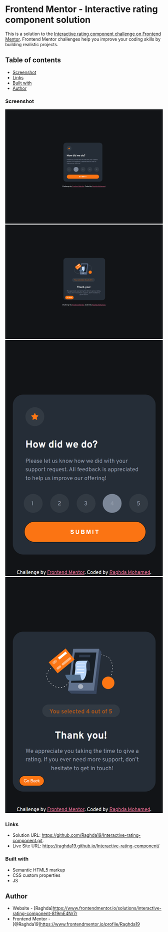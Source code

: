 # Frontend Mentor - Interactive rating component solution

This is a solution to the [Interactive rating component challenge on Frontend Mentor](https://www.frontendmentor.io/challenges/interactive-rating-component-koxpeBUmI). Frontend Mentor challenges help you improve your coding skills by building realistic projects. 

## Table of contents

  - [Screenshot](#screenshot)
  - [Links](#links)
  - [Built with](#built-with)
  - [Author](#author)

### Screenshot
<img src="Screenshot/Submit-Desktop-Img.png" alt="">
<img src="Screenshot/Thank-Desktop-Img.png" alt="">
<img src="Screenshot/submit-Mobile-Img.png" alt="">
<img src="Screenshot/Thank-Mobile-Img.png" alt="">

### Links

- Solution URL: https://github.com/Raghda19/Interactive-rating-component.git.
- Live Site URL: https://raghda19.github.io/Interactive-rating-component/

### Built with

- Semantic HTML5 markup
- CSS custom properties
- JS 

## Author

- Website - [Raghda]https://www.frontendmentor.io/solutions/interactive-rating-component-819mE4Nr7r
- Frontend Mentor - [@Raghda19]https://www.frontendmentor.io/profile/Raghda19

